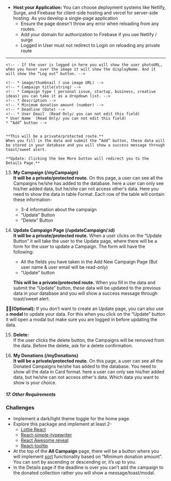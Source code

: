 <!-- Assignment Category: Tulip -->

<!-- 🚩🚩update on main requirement  6: By Clicking on the “See More” button it will redirect you to the details page. -->

<!-- Update on main requirement 12: Clicking the See More button will redirect you to the Details Page.  -->

<!-- ## **Crowdcube: A Crowd Funding Application** -->

<!-- ##### **Project Theme** -->
<!-- 
## A crowdfunding website is a platform where people can raise money for different projects, ideas, or causes by inviting others to contribute financially. These projects can include personal needs (like medical expenses), creative ideas (like making a film or app), and startups (like launching a new product).    -->

<!-- ##### **Key Rules:**

- **GitHub Commits:** -->
  <!-- - Include a minimum of 15 notable GitHub commits on the client side. -->
  <!-- - Include a minimum of 8 notable GitHub commits on the server side -->
<!-- - **Readme.md:** Add a meaningful readme.md file with the name of your website and a live site URL. Include a minimum of five bullet points to feature your website. -->
<!-- - **Responsiveness:** Make it responsive for all devices, including mobile, tablet, and desktop views. -->
<!-- - **Environment Variables:** The Environment variable hides the Firebase config keys and Mongodb credentials. -->
  <!-- * **Lorem Text:** Don’t use any Lorem ipsum text; you can not use the default alert to show any error or success message.    -->
  <!-- * **Unique Design:** Create a unique Design but remember, your website idea shouldn't be similar to any projects you've done before or to any examples in our modules or conceptual sessions.
- You can also look for free resources on [blogs](https://bootcamp.uxdesign.cc/free-images-and-resources-collection-for-website-c77f2fc46ce5) to help with your website. -->
- **Host your Application:** You can choose deployment systems like Netlify, Surge, and Firebase for client-side hosting and vercel for server-side hosting. As you develop a single-page application
  - Ensure the page doesn't throw any error when reloading from any routes.
  - Add your domain for authorization to Firebase if you use Netlify / surge
  - Logged in User must not redirect to Login on reloading any private route

---
<!-- 
**Main Requirements:**

- **Layout Structure** -->

<!-- 1. **Navbar:** The navbar will contain the -->
   <!-- * Website name/logo,    -->
   <!-- * Home,    -->
   <!-- * All Campaign,    -->

<!-- - Add New Campaign**(It will be a private/protected route)**,
- My Campaign**(It will be a private/protected route)**,
- My Donations**(It will be a private/protected route)**, -->
<!-- - “Log in”, and “Register” **(Conditional)** -->
  <!-- - The “Login” and “Register” buttons is conditional, if the user is not logged in it will show the “Login” and “Register” Button. If a user clicks on “Login” it will redirect to the login page. If a user clicks on “Register” it will redirect to the Register page. -->
    <!-- - If the user is logged in here you will show the user photoURL, when you hover over the image it will show the displayName. And it will show the “Log out” button. -->

<!-- 2. **Main Section:** Main Section will show different pages based on routes. -->
<!-- 3. **Footer:** A Footer with all relevant information and eye-catching design. -->

<!-- - ##### **Home Page:**

4. **Home Page:** Besides the navbar and footer the **Home Page** will contain a banner/Slider, a Running Campaign Section, 2 Extra Sections,  
   🎯 **Make sure to keep the navbar and footer on all the pages except the 404 page.**   -->

<!-- 5. **Banner:** Add a slider (you can use any type of slider/carousel) with a minimum of 3 slides and meaningful information   -->
<!-- 
6. **Running Campaign Section:** You need to show at least 6 cards of Running Campaign. Running campaigns are the ones where the deadline has **not passed** yet. These campaigns are still active, and people can contribute to them. Here you will show the data from the database. Which data you want to show on the card is up to you. Each card will contain a “See More” button. -->
   <!-- **update: By Clicking on the “See More” button it will redirect you to the details page.**
   **For showing 6 data you can use the [limit operator](https://www.mongodb.com/docs/manual/reference/method/cursor.limit/) of MongoDB** -->
<!-- 7. **Extra Section:** Add 2 relevant and meaningful extra sections that are mentioned above on the Home page. -->

<!-- ##### **Authentication**

8.  **Login Page:** When you click the login button on the navbar it redirects to the login page. You have to use a password and email-based authentication to log in. The login page will have-
1.  Email
1.  Password
1.  Google login, GitHub \- implement any of one
1.  A link that will redirect to the Register page -->

<!-- **🎯Here the email and password should match with the registered email and password. If it doesn’t match, show an error. You can show an error by using toast/sweet alert if you want.** -->

<!-- 9. **Register Page:** You have to use a password and email-based authentication to register. The Register page will have the following \-
   - Name
   - Email
   - photoURL
   - password
   - A Link that will redirect to the login page -->

<!-- - For password verification you need to follow this \- -->
<!-- - Must have an Uppercase letter in the password
- Must have a Lowercase letter in the password
- Length must be at least 6 character -->
<!-- - If any of this isn’t fulfilled it will show an error/toast -->
<!-- - After successful login or Register you need to show toast/sweet alert -->

  <!-- **🎯Don’t implement email verification or forget password method as it will inconvenience the examiner. If you want, you can add these after receiving the assignment result.**

--- -->

<!-- 10. **Add New Campaign Page ( /addCampaign )**  
    Create an Add New Campaign page where there will be a form for the user to add a Campaign. The form will have: -->


    <!-- * image/thumbnail ( use image URL) -->
    <!-- * Campaign title(string) -->
    <!-- * Campaign type ( personal issue, startup, business, creative ideas) you can take it as a dropdown list. -->
    <!-- * description -->
    <!-- * Minimum donation amount (number) -->
    <!-- * Deadline (Date) -->
    <!-- * User Email  (Read Only/ you can not edit this field)
    * User Name  (Read Only/ you can not edit this field)
    * “Add” button -->


    **This will be a private/protected route.**
    When you fill in the data and submit the “Add” button, these data will be stored in your database and you will show a success message through toast/sweet alert.


<!-- 11. **Details page (/campaign/:id)**  
    **Details route will be a private/protected route.** Please make sure that if the user is not logged in, the private route redirects to the login page. On this page, you will show all the information you have stored in the database. There will be a “Donate” button on this page, after clicking on the “Donate” Button the campaign data (with logged-in email and username) will be stored on the database in the **donated collection** with the user email and username.   -->

<!-- 12. **All Campaign (/campaigns)**  
    Create an All Campaign page where you will see the campaigns all the users have added to the database. You will get the data from the database and show it here in the table. Which property you want to show for each campaign is up to you. There will be a See More button on each table row. -->

    **Update: Clicking the See More button will redirect you to the Details Page.**

13. **My Campaign (/myCampaign)**  
    **It will be a private/protected route.** On this page, a user can see all the Campaigns he/she has added to the database. here a user can only see his/her added data, but he/she can not access other's data. Here you need to show the data in table Format. Each row of the table will contain these information-
    - 3-4 information about the campaign
    - “Update” Button
    - “Delete” Button
14. **Update Campaign Page (/updateCampaign/:id)**  
    **It will be a private/protected route.** When a user clicks on the “Update Button” it will take the user to the Update page, where there will be a form for the user to update a Campaign. The form will have the following:

    - All the fields you have taken in the Add New Campaign Page (But user name & user email will be read-only)
    - “Update” button

    **This will be a private/protected route.** When you fill in the data and submit the “Update” button, these data will be updated to the previous data in your database and you will show a success message through toast/sweet alert.

🎯🎯**(Optional):** If you don’t want to create an Update page, you can also use a **modal** to update your data. For this when you click on the “Update” button it will open a modal but make sure you are logged in before updating the data.

15. **Delete:**  
     If the user clicks the delete button, the Campaigns will be removed from the data. Before the delete, ask for a delete confirmation.  

16. **My Donations (/myDonations)**  
    **It will be a private/protected route.** On this page, a user can see all the Donated Campaigns he/she has added to the database. You need to show all the data in Card format. here a user can only see his/her added data, but he/she can not access other's data. Which data you want to show is your choice.

##### **17\. Other Requirements**

<!-- - **404 page:** Add a 404 page/Not Found Page -->
<!-- - **Loading Spinner:** Show a loading spinner when the data is in a loading state. -->

### **Challenges**

- Implement a dark/light theme toggle for the home page.
- Explore this package and implement at least 2-
  - [Lottie React](https://www.npmjs.com/package/lottie-react)
  - [React-simple-typewriter](https://www.npmjs.com/package/react-simple-typewriter)
  - [React Awesome reveal](https://www.npmjs.com/package/react-awesome-reveal)
  - [React-tooltip](https://react-tooltip.com/)
- At the top of the **All Campaign** page, there will be a button where you will implement [sort](https://www.mongodb.com/docs/manual/reference/method/cursor.sort/) functionality based on “Minimum donation amount”. You can sort by ascending or descending or, it’s up to you.
- In the Details page if the deadline is over you can’t add the campaign to the donated collection rather you will show a message/toast/modal.

<!-- **What to submit:**

- Your client-side code GitHub repository
- Your server-side code GitHub repository
- Your live website link -->
